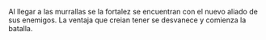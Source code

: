 Al llegar a las murrallas se la fortalez se encuentran con el nuevo aliado de sus enemigos. La ventaja que creian tener se desvanece y comienza la batalla.